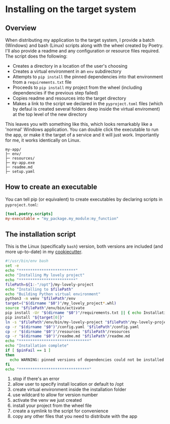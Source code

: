 # Installing on the target system

## Overview
When distributing my application to the target system, I provide a batch (Windows) and bash (Linux) scripts along with the wheel created by Poetry. I'll also provide a readme and any configuration or resource files required. The script does the following:

- Creates a directory in a location of the user's choosing
- Creates a virtual environment in an `env` subdirectory
- Attempts to `pip install` the pinned dependencies into that environment from a `requirements.txt` file
- Proceeds to `pip install` my project from the wheel (including dependencies if the previous step failed)
- Copies readme and resources into the target directory
- Makes a link to the script we declared in the `pyproject.toml` files (which by defaul is created several folders deep inside the virtual enviroment) at the top level of the new directory

This leaves you with something like this, which looks remarkably like a 'normal' Windows application. You can double click the executable to run the app, or make it the target of a service and it will just work. Importantly for me, it works identically on Linux.

```
my-app/
├─ env/
├─ resources/
├─ my-app.exe
├─ readme.md
├─ setup.yaml
```


## How to create an executable
You can tell pip (or equivalent) to create executables by declaring scripts in `pyproject.toml`:

```ini
[tool.poetry.scripts]
my-executable = "my_package.my_module:my_function"
```

## The installation script

This is the Linux (specifically `bash`) version, both versions are included (and more up-to-date) in my [cookiecutter](https://github.com/sonotley/cookiecutter-snoap).

``` bash linenums="1"
#!/usr/bin/env bash
set -e
echo "*************************"
echo "Installing My lovely project"
echo "*************************"
filePath=${1:-"/opt"}/my-lovely-project
echo "Installing to $filePath"
echo "Building Python virtual environment"
python3 -m venv "$filePath"/env
target=("$(dirname "$0")"/my_lovely_project*.whl)
source "$filePath"/env/bin/activate
pip install -Ur "$(dirname "$0")"/requirements.txt || { echo Installation with pinned dependencies failed, attempting local dependency resolution; pinFail=1;}
pip install "${target[0]}"
ln -s "$filePath"/env/bin/my-lovely-project "$filePath"/my-lovely-project
cp -r "$(dirname "$0")"/config.yaml "$filePath"/config.yaml
cp -r "$(dirname "$0")"/resources "$filePath"/resources
cp -r "$(dirname "$0")"/readme.md "$filePath"/readme.md
echo "*******************************"
echo "Installation complete"
if [ $pinFail == 1 ]
then
  echo WARNING: pinned versions of dependencies could not be installed. Instead dependency resolution was performed by pip, it will probably work but is not exactly as tested.
fi
echo "*******************************"

```

1. stop if there's an error
2. allow user to specify install location or default to /opt
3. create virtual environment inside the installation folder
4. use wildcard to allow for version number
5. activate the venv we just created
6. install your project from the wheel file
7. create a symlink to the script for convenience
8. copy any other files that you need to distribute with the app